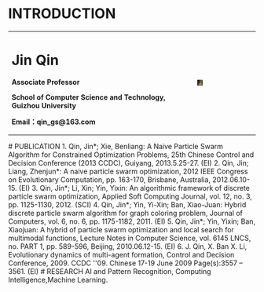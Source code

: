 # INTRODUCTION
<table border="0">
  <tr>
    <td width="75%">
      <h1>Jin Qin</h1>
      <p><b>Associate Professor</b></p>
      <p><b>School of Computer Science and Technology, Guizhou University</b></p>
      <p><b>Email：qin_gs@163.com</b></p>
    </td>
    <td width="25%">
      <img src="/2.jpg" width="10%">      
    </td>
  </tr>
</table>
# PUBLICATION
1. Qin, Jin*; Xie, Benliang: A Naive Particle Swarm Algorithm for Constrained Optimization Problems, 25th Chinese Control and Decision Conference (2013 CCDC), Guiyang, 2013.5.25-27. (EI)
2. Qin, Jin; Liang, Zhenjun*: A naive particle swarm optimization, 2012 IEEE Congress on Evolutionary Computation, pp. 163-170, Brisbane, Australia, 2012.06.10-15. (EI)
3. Qin, Jin*; Li, Xin; Yin, Yixin: An algorithmic framework of discrete particle swarm optimization, Applied Soft Computing Journal, vol. 12, no. 3, pp. 1125-1130, 2012. (SCI)
4. Qin, Jin*; Yin, Yi-Xin; Ban, Xiao-Juan: Hybrid discrete particle swarm algorithm for graph coloring problem, Journal of Computers, vol. 6, no. 6, pp. 1175-1182, 2011. (EI)
5. Qin, Jin*; Yin, Yixin; Ban, Xiaojuan: A hybrid of particle swarm optimization and local search for multimodal functions, Lecture Notes in Computer Science, vol. 6145 LNCS, no. PART 1, pp. 589-596, Beijing, 2010.06.12-15. (EI)
6. J. Qin, X. Ban X. Li, Evolutionary dynamics of multi-agent formation, Control and Decision Conference, 2009. CCDC ''09. Chinese 17-19 June 2009 Page(s):3557 – 3561. (EI)
# RESEARCH
AI and Pattern Recognition, Computing Intelligence,Machine Learning.

